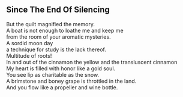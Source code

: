 Since The End Of Silencing
--------------------------
But the quilt magnified the memory.  
A boat is not enough to loathe me and keep me  
from the room of your aromatic mysteries.  
A sordid moon day  
a technique for study is the lack thereof.  
Multitude of roots!  
In and out of the cinnamon the yellow and the transluscent cinnamon  
My heart is filled with honor like a gold soul.  
You see lip as charitable as the snow.  
A brimstone and boney grape is throttled in the land.  
And you flow like a propeller and wine bottle.  
